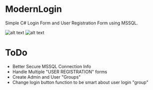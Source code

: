 # ModernLogin
Simple C# Login Form and User Registration Form using MSSQL.

![alt text](https://i.imgur.com/YCZlaTZ.png "Login Form")
![alt text](https://i.imgur.com/l84VhHJ.png "Add User Form")

# ToDo
* Better Secure MSSQL Connection Info
* Handle Multiple "USER REGISTRATION" forms
* Create Admin and User "Groups"
* Change login button function to be smart about user login "group"

